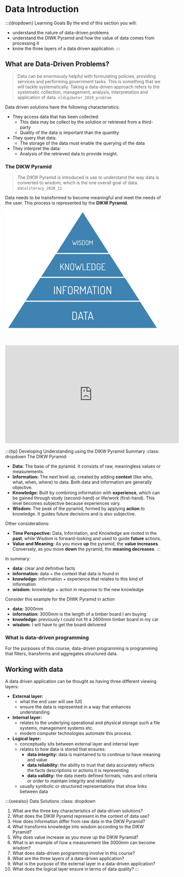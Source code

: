# Data Introduction

:::{dropdown} Learning Goals
By the end of this section you will:
- understand the nature of data-driven problems
- understand the DIWK Pyramid and how the value of data comes from processing it
- know the three layers of a data driven application.
:::

## What are Data-Driven Problems?

> Data can be enormously helpful with formulating policies, providing services and performing government tasks. This is something that we will tackle systematically. Taking a data-driven approach refers to the systematic collection, management, analysis, interpretation and application of data. `nldigibeter_2019_problem`

Data driven solutions have the following characteristics:

- They access data that has been collected:
  - This data may be collect by the solution or retrieved from a third-party
  - Quality of the data is important than the quantity
- They query that data:
  - The storage of the data must enable the querying of the data
- They interpret the data:
  - Analysis of the retrieved data to provide insight.

### The DIKW Pyramid

> The DIKW Pyramid is introduced is use to understand the way data is converted to wisdom, which is the one overall goal of data. `dataliteracy_2020_11`

Data needs to be transformed to become meaningful and meet the needs of the user. This process is represented by the **DIKW Pyramid**.

![DIWK Pyramid](./assets/01/DIKWPyramid.png)<p>&nbsp;</p>

<iframe width="560" height="315" src="https://www.youtube.com/embed/u9DoQ9gY4z4" title="YouTube video player" frameborder="0" allow="accelerometer; autoplay; clipboard-write; encrypted-media; gyroscope; picture-in-picture" allowfullscreen></iframe>

:::{tip} Developing Understanding using the DIKW Pyramid Summary
:class: dropdown
The DIKW Pyramid:
- **Data:** The base of the pyramid. It consists of raw, meaningless values or measurements.
- **Information:** The next level up, created by adding **context** (like who, what, when, where) to data. Both data and information are generally objective.
- **Knowledge:** Built by combining information with **experience**, which can be gained through study (second-hand) or life/work (first-hand). This level becomes subjective because experiences vary.
- **Wisdom:** The peak of the pyramid, formed by applying **action** to knowledge. It guides future decisions and is also subjective.

Other considerations:
- **Time Perspective:** Data, Information, and Knowledge are rooted in the **past**, while Wisdom is forward-looking and used to guide **future** actions.
- **Value and Meaning:** As you move **up** the pyramid, the **value increases**. Conversely, as you move **down** the pyramid, the **meaning decreases**.
:::

In summary:
- **data:** clear and definitive facts
- **information:** data + the context that data is found in
- **knowledge:** information + experience that relates to this kind of information
- **wisdom:** knowledge + action in response to the new knowledge

Consider this example for the DIWK Pyramid in action

- **data:** 3000mm
- **information:** 3000mm is the length of a timber board I am buying
- **knowledge:** previously I could not fit a 2600mm timber board in my car
- **wisdom:** I will have to get the board delivered

### What is data-driven programming

For the purposes of this course, data-driven programming is programming that filters, transforms and aggregates structured data.

## Working with data

A data driven application can be thought as having three different viewing layers:

- **External layer:**
  - what the end user will see (UI)
  - ensure the data is represented in a way that enhances understanding
- **Internal layer:**
  - relates to the underlying operational and physical storage such a file systems, management systems etc.
  - modern computer technologies automate this process.
- **Logical layer:**
  - conceptually sits between external layer and internal layer
  - relates to how data is stored that ensures:
    - **data integrity:** data is maintained to to continue to have meaning and value
    - **data reliability:** the ability to trust that data accurately reflects the facts descriptions or actions it is representing
    - **data validity:** the data meets defined formats, rules and criteria or order to maintain integrity and reliability
  - usually symbolic or structured representations that show links between data

:::{seealso} Data Solutions
:class: dropdown
1. What are the three key characteristics of data-driven solutions?
2. What does the DIKW Pyramid represent in the context of data use?
3. How does information differ from raw data in the DIKW Pyramid?
4. What transforms knowledge into wisdom according to the DIKW Pyramid?
5. Why does value increase as you move up the DIKW Pyramid?
6. What is an example of how a measurement like 3000mm can become wisdom?
7. What does data-driven programming involve in this course?
8. What are the three layers of a data-driven application?
9. What is the purpose of the external layer in a data-driven application?
10. What does the logical layer ensure in terms of data quality?
:::

